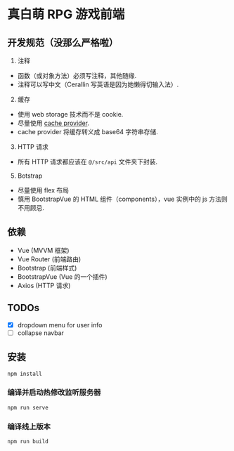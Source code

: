 # 真白萌 RPG 游戏前端

## 开发规范（没那么严格啦）
1. 注释
  - 函数（或对象方法）必须写注释，其他随缘.
  - 注释可以写中文（Cerallin 写英语是因为她懒得切输入法）.
2. 缓存
  - 使用 web storage 技术而不是 cookie.
  - 尽量使用 [cache provider](./src/providers/cache.js).
  - cache provider 将缓存转义成 base64 字符串存储.
3. HTTP 请求
  - 所有 HTTP 请求都应该在 `@/src/api` 文件夹下封装.
5. Botstrap
  - 尽量使用 flex 布局
  - 慎用 BootstrapVue 的 HTML 组件（components），vue 实例中的 js 方法则不用顾忌.

## 依赖
- Vue (MVVM 框架)
- Vue Router (前端路由)
- Bootstrap (前端样式)
- BootstrapVue (Vue 的一个插件)
- Axios (HTTP 请求)

## TODOs
- [X] dropdown menu for user info
- [ ] collapse navbar

## 安装
```
npm install
```

### 编译并启动热修改监听服务器
```
npm run serve
```

### 编译线上版本
```
npm run build
```
